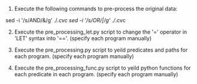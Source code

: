 1. Execute the following commands to pre-process the original data:

sed -i '/s/AND/\&/g' ./*.cvc
sed -i '/s/OR/\|/g' ./*.cvc

2. Execute the pre_processing_let.py script to change the '=' operator in 'LET' syntax into '=='. (specify each program manually)

3. Execute the pre_processing.py script to yeild predicates and paths for each program. (specify each program manually)

4. Execute the pre_processing_func.py script to yeild python functions for each predicate in each program. (specify each program manually)